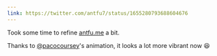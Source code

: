 ```yaml
---
link: https://twitter.com/antfu7/status/1655280793688604676
---
```


Took some time to refine [antfu.me](/) a bit.

Thanks to [@pacocoursey](https://twitter.com/pacocoursey)'s animation, it looks a lot more vibrant now 😆
